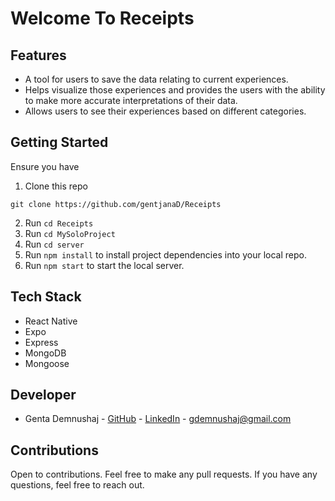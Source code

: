 # Welcome To Receipts

## Features
  
- A tool for users to save the data relating to current experiences.  
- Helps visualize those experiences and provides the users with the ability to make more accurate interpretations of their data.  
- Allows users to see their experiences based on different categories.

## Getting Started

Ensure you have 

1. Clone this repo
```
git clone https://github.com/gentjanaD/Receipts
```
2. Run `cd Receipts`
3. Run `cd MySoloProject` 
4. Run `cd server`
5. Run `npm install` to install project dependencies into your local repo.
6. Run `npm start` to start the local server.



## Tech Stack
- React Native
- Expo
- Express
- MongoDB
- Mongoose

## Developer
- Genta Demnushaj - [GitHub](https://www.github.com/gentjanaD) - [LinkedIn](https://www.linkedin.com/in/gentademnushaj) - gdemnushaj@gmail.com


## Contributions
 Open to contributions. Feel free to make any pull requests. If you have any questions, feel free to reach out.
